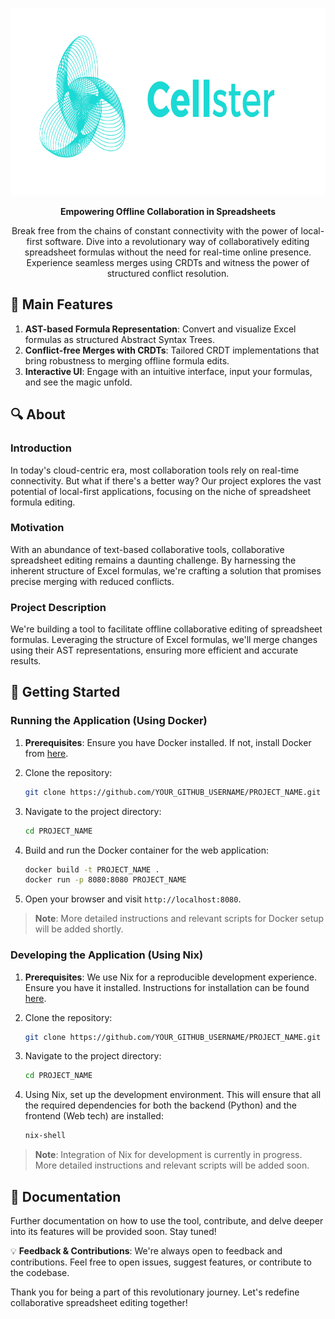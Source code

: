 <p align="center">
  <img src="https://raw.githubusercontent.com/fabian-gubler/celllster/main/assets/logo-colorful.svg" alt="banner" width="750" height="300">
</p>
<p align="center">
  <strong>Empowering Offline Collaboration in Spreadsheets</strong>
</p>
<p align="center">
  Break free from the chains of constant connectivity with the power of local-first software. Dive into a revolutionary way of collaboratively editing spreadsheet formulas without the need for real-time online presence. Experience seamless merges using CRDTs and witness the power of structured conflict resolution.
</p>


## 🌟 Main Features

1. **AST-based Formula Representation**: Convert and visualize Excel formulas as structured Abstract Syntax Trees.
2. **Conflict-free Merges with CRDTs**: Tailored CRDT implementations that bring robustness to merging offline formula edits.
3. **Interactive UI**: Engage with an intuitive interface, input your formulas, and see the magic unfold.


## 🔍 About

### Introduction

In today's cloud-centric era, most collaboration tools rely on real-time connectivity. But what if there's a better way? Our project explores the vast potential of local-first applications, focusing on the niche of spreadsheet formula editing.

### Motivation

With an abundance of text-based collaborative tools, collaborative spreadsheet editing remains a daunting challenge. By harnessing the inherent structure of Excel formulas, we're crafting a solution that promises precise merging with reduced conflicts.

### Project Description

We're building a tool to facilitate offline collaborative editing of spreadsheet formulas. Leveraging the structure of Excel formulas, we'll merge changes using their AST representations, ensuring more efficient and accurate results.


## 🚀 Getting Started

### Running the Application (Using Docker)

1. **Prerequisites**: Ensure you have Docker installed. If not, install Docker from [here](https://docs.docker.com/get-docker/).

2. Clone the repository:
   ```sh
   git clone https://github.com/YOUR_GITHUB_USERNAME/PROJECT_NAME.git
   ```

3. Navigate to the project directory:
   ```sh
   cd PROJECT_NAME
   ```

4. Build and run the Docker container for the web application:
   ```sh
   docker build -t PROJECT_NAME .
   docker run -p 8080:8080 PROJECT_NAME
   ```

5. Open your browser and visit `http://localhost:8080`.

> **Note**: More detailed instructions and relevant scripts for Docker setup will be added shortly.


### Developing the Application (Using Nix)

1. **Prerequisites**: We use Nix for a reproducible development experience. Ensure you have it installed. Instructions for installation can be found [here](https://nixos.org/download.html).
  
2. Clone the repository:
   ```sh
   git clone https://github.com/YOUR_GITHUB_USERNAME/PROJECT_NAME.git
   ```

3. Navigate to the project directory:
   ```sh
   cd PROJECT_NAME
   ```

4. Using Nix, set up the development environment. This will ensure that all the required dependencies for both the backend (Python) and the frontend (Web tech) are installed:
   ```sh
   nix-shell
   ```

> **Note**: Integration of Nix for development is currently in progress. More detailed instructions and relevant scripts will be added soon.


## 📖 Documentation

Further documentation on how to use the tool, contribute, and delve deeper into its features will be provided soon. Stay tuned!


💡 **Feedback & Contributions**: We're always open to feedback and contributions. Feel free to open issues, suggest features, or contribute to the codebase.


Thank you for being a part of this revolutionary journey. Let's redefine collaborative spreadsheet editing together!
